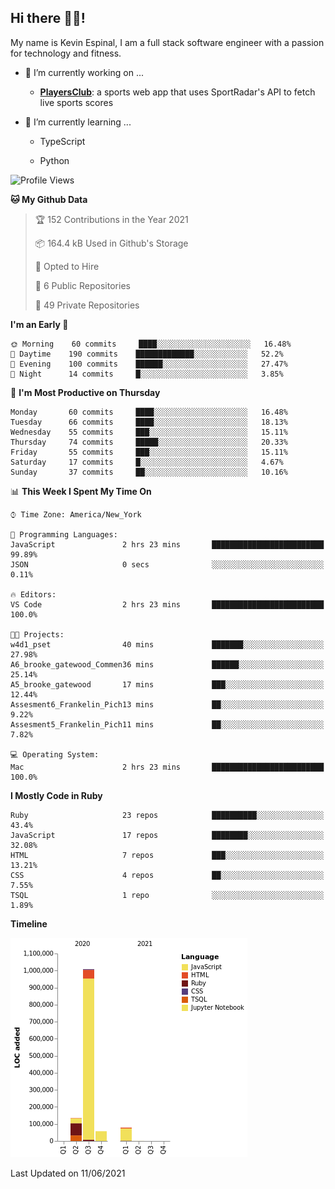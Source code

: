 ## Hi there 👋🏽!

My name is Kevin Espinal, I am a full stack software engineer with a passion for technology and fitness.

- 🔭 I’m currently working on ...

     - **[PlayersClub](https://playersclub.herokuapp.com/#/)**: a sports web app that uses SportRadar's API to fetch live sports scores

- 🌱 I’m currently learning ...

     - TypeScript
     
     - Python
     
<!--START_SECTION:waka-->
![Profile Views](http://img.shields.io/badge/Profile%20Views-0-blue)

**🐱 My Github Data** 

> 🏆 152 Contributions in the Year 2021
 > 
> 📦 164.4 kB Used in Github's Storage 
 > 
> 💼 Opted to Hire
 > 
> 📜 6 Public Repositories 
 > 
> 🔑 49 Private Repositories  
 > 
**I'm an Early 🐤** 

```text
🌞 Morning    60 commits     ████░░░░░░░░░░░░░░░░░░░░░   16.48% 
🌆 Daytime    190 commits    █████████████░░░░░░░░░░░░   52.2% 
🌃 Evening    100 commits    ██████░░░░░░░░░░░░░░░░░░░   27.47% 
🌙 Night      14 commits     █░░░░░░░░░░░░░░░░░░░░░░░░   3.85%

```
📅 **I'm Most Productive on Thursday** 

```text
Monday       60 commits     ████░░░░░░░░░░░░░░░░░░░░░   16.48% 
Tuesday      66 commits     ████░░░░░░░░░░░░░░░░░░░░░   18.13% 
Wednesday    55 commits     ███░░░░░░░░░░░░░░░░░░░░░░   15.11% 
Thursday     74 commits     █████░░░░░░░░░░░░░░░░░░░░   20.33% 
Friday       55 commits     ███░░░░░░░░░░░░░░░░░░░░░░   15.11% 
Saturday     17 commits     █░░░░░░░░░░░░░░░░░░░░░░░░   4.67% 
Sunday       37 commits     ██░░░░░░░░░░░░░░░░░░░░░░░   10.16%

```


📊 **This Week I Spent My Time On** 

```text
⌚︎ Time Zone: America/New_York

💬 Programming Languages: 
JavaScript               2 hrs 23 mins       █████████████████████████   99.89% 
JSON                     0 secs              ░░░░░░░░░░░░░░░░░░░░░░░░░   0.11%

🔥 Editors: 
VS Code                  2 hrs 23 mins       █████████████████████████   100.0%

🐱‍💻 Projects: 
w4d1_pset                40 mins             ███████░░░░░░░░░░░░░░░░░░   27.98% 
A6_brooke_gatewood_Commen36 mins             ██████░░░░░░░░░░░░░░░░░░░   25.14% 
A5_brooke_gatewood       17 mins             ███░░░░░░░░░░░░░░░░░░░░░░   12.44% 
Assesment6_Frankelin_Pich13 mins             ██░░░░░░░░░░░░░░░░░░░░░░░   9.22% 
Assesment5_Frankelin_Pich11 mins             ██░░░░░░░░░░░░░░░░░░░░░░░   7.82%

💻 Operating System: 
Mac                      2 hrs 23 mins       █████████████████████████   100.0%

```

**I Mostly Code in Ruby** 

```text
Ruby                     23 repos            ██████████░░░░░░░░░░░░░░░   43.4% 
JavaScript               17 repos            ████████░░░░░░░░░░░░░░░░░   32.08% 
HTML                     7 repos             ███░░░░░░░░░░░░░░░░░░░░░░   13.21% 
CSS                      4 repos             ██░░░░░░░░░░░░░░░░░░░░░░░   7.55% 
TSQL                     1 repo              ░░░░░░░░░░░░░░░░░░░░░░░░░   1.89%

```


**Timeline**

![Chart not found](https://raw.githubusercontent.com/espinalk212/espinalk212/main/charts/bar_graph.png) 


 Last Updated on 11/06/2021
<!--END_SECTION:waka-->


<!--
**espinalk212/espinalk212** is a ✨ _special_ ✨ repository because its `README.md` (this file) appears on your GitHub profile.

Here are some ideas to get you started:

- 🔭 I’m currently working on ...
- 🌱 I’m currently learning ...
- 👯 I’m looking to collaborate on ...
- 🤔 I’m looking for help with ...
- 💬 Ask me about ...
- 📫 How to reach me: ...
- 😄 Pronouns: ...
- ⚡ Fun fact: ...
-->
